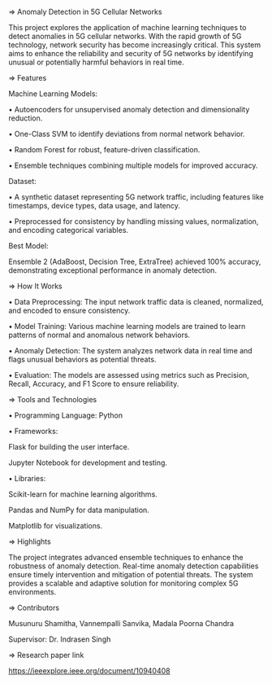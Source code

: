 => Anomaly Detection in 5G Cellular Networks 

This project explores the application of machine learning techniques to detect anomalies in 5G cellular networks. 
With the rapid growth of 5G technology, network security has become increasingly critical. 
This system aims to enhance the reliability and security of 5G networks by identifying unusual or potentially harmful behaviors in real time.

=> Features 

Machine Learning Models: 

•	Autoencoders for unsupervised anomaly detection and dimensionality reduction.

•	One-Class SVM to identify deviations from normal network behavior.

•	Random Forest for robust, feature-driven classification.

•	Ensemble techniques combining multiple models for improved accuracy.

Dataset: 

•	A synthetic dataset representing 5G network traffic, including features like timestamps, device types, data usage, and latency.

•	Preprocessed for consistency by handling missing values, normalization, and encoding categorical variables.

Best Model: 

Ensemble 2 (AdaBoost, Decision Tree, ExtraTree) achieved 100% accuracy, demonstrating exceptional performance in anomaly detection.

=> How It Works 

•	Data Preprocessing: The input network traffic data is cleaned, normalized, and encoded to ensure consistency.

•	Model Training: Various machine learning models are trained to learn patterns of normal and anomalous network behaviors.

•	Anomaly Detection: The system analyzes network data in real time and flags unusual behaviors as potential threats.

•	Evaluation: The models are assessed using metrics such as Precision, Recall, Accuracy, and F1 Score to ensure reliability.

=> Tools and Technologies 

•	Programming Language: Python

•	Frameworks: 

Flask for building the user interface.

Jupyter Notebook for development and testing.

•	Libraries: 

Scikit-learn for machine learning algorithms.

Pandas and NumPy for data manipulation.

Matplotlib for visualizations.

=> Highlights 

The project integrates advanced ensemble techniques to enhance the robustness of anomaly detection.
Real-time anomaly detection capabilities ensure timely intervention and mitigation of potential threats.
The system provides a scalable and adaptive solution for monitoring complex 5G environments.

=> Contributors 

Musunuru Shamitha, Vannempalli Sanvika, Madala Poorna Chandra

Supervisor: Dr. Indrasen Singh

=> Research paper link

https://ieeexplore.ieee.org/document/10940408

